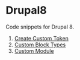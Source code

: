 # Drupal8

Code snippets for Drupal 8.

1. <a href="https://github.com/pareshaU/Drupal8/blob/master/Create%20custom%20token%20and%20add%20values%20to%20token.">Create Custom Token</a>
2. <a href="https://github.com/pareshaU/Drupal8/tree/master/block_types">Custom Block Types</a>
3. <a href="https://github.com/pareshaU/Drupal8/tree/master/custom_module">Custom Module</a>
